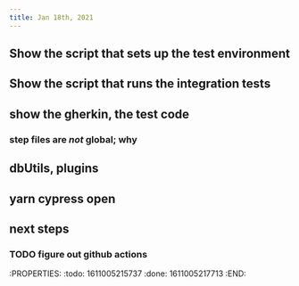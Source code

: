 ```yaml
---
title: Jan 18th, 2021
---
```


## Show the script that sets up the test environment
## Show the script that runs the integration tests
## show the gherkin, the test code
### step files are *not* global; why
## dbUtils, plugins
## yarn cypress open
## next steps
### TODO figure out github actions
:PROPERTIES:
:todo: 1611005215737
:done: 1611005217713
:END:
##
